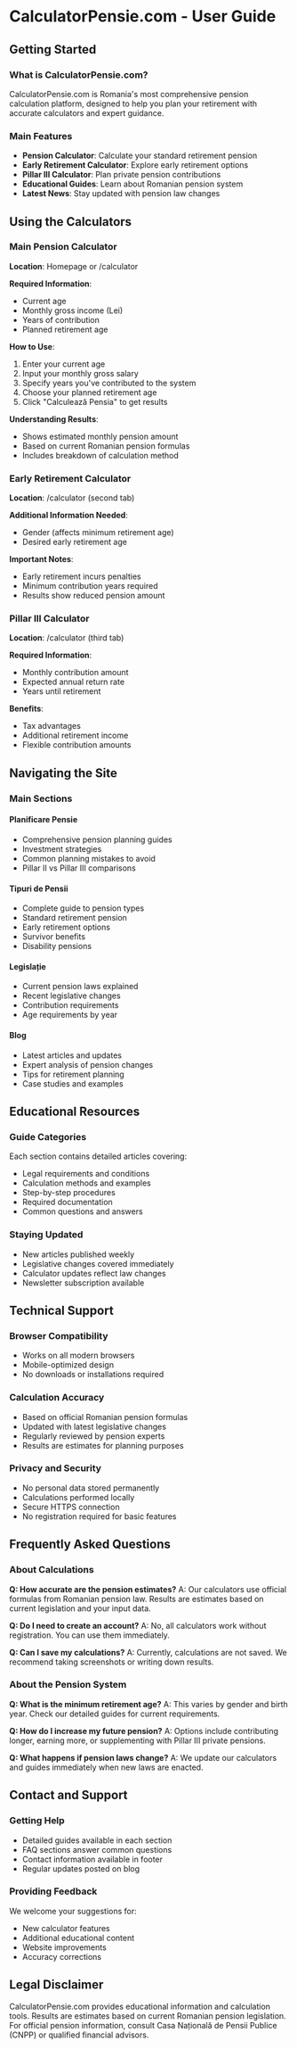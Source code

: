 # CalculatorPensie.com - User Guide

## Getting Started

### What is CalculatorPensie.com?
CalculatorPensie.com is Romania's most comprehensive pension calculation platform, designed to help you plan your retirement with accurate calculators and expert guidance.

### Main Features
- **Pension Calculator**: Calculate your standard retirement pension
- **Early Retirement Calculator**: Explore early retirement options
- **Pillar III Calculator**: Plan private pension contributions
- **Educational Guides**: Learn about Romanian pension system
- **Latest News**: Stay updated with pension law changes

## Using the Calculators

### Main Pension Calculator
**Location**: Homepage or /calculator

**Required Information**:
- Current age
- Monthly gross income (Lei)
- Years of contribution
- Planned retirement age

**How to Use**:
1. Enter your current age
2. Input your monthly gross salary
3. Specify years you've contributed to the system
4. Choose your planned retirement age
5. Click "Calculează Pensia" to get results

**Understanding Results**:
- Shows estimated monthly pension amount
- Based on current Romanian pension formulas
- Includes breakdown of calculation method

### Early Retirement Calculator
**Location**: /calculator (second tab)

**Additional Information Needed**:
- Gender (affects minimum retirement age)
- Desired early retirement age

**Important Notes**:
- Early retirement incurs penalties
- Minimum contribution years required
- Results show reduced pension amount

### Pillar III Calculator
**Location**: /calculator (third tab)

**Required Information**:
- Monthly contribution amount
- Expected annual return rate
- Years until retirement

**Benefits**:
- Tax advantages
- Additional retirement income
- Flexible contribution amounts

## Navigating the Site

### Main Sections

#### Planificare Pensie
- Comprehensive pension planning guides
- Investment strategies
- Common planning mistakes to avoid
- Pillar II vs Pillar III comparisons

#### Tipuri de Pensii
- Complete guide to pension types
- Standard retirement pension
- Early retirement options
- Survivor benefits
- Disability pensions

#### Legislație
- Current pension laws explained
- Recent legislative changes
- Contribution requirements
- Age requirements by year

#### Blog
- Latest articles and updates
- Expert analysis of pension changes
- Tips for retirement planning
- Case studies and examples

## Educational Resources

### Guide Categories
Each section contains detailed articles covering:
- Legal requirements and conditions
- Calculation methods and examples
- Step-by-step procedures
- Required documentation
- Common questions and answers

### Staying Updated
- New articles published weekly
- Legislative changes covered immediately
- Calculator updates reflect law changes
- Newsletter subscription available

## Technical Support

### Browser Compatibility
- Works on all modern browsers
- Mobile-optimized design
- No downloads or installations required

### Calculation Accuracy
- Based on official Romanian pension formulas
- Updated with latest legislative changes
- Regularly reviewed by pension experts
- Results are estimates for planning purposes

### Privacy and Security
- No personal data stored permanently
- Calculations performed locally
- Secure HTTPS connection
- No registration required for basic features

## Frequently Asked Questions

### About Calculations
**Q: How accurate are the pension estimates?**
A: Our calculators use official formulas from Romanian pension law. Results are estimates based on current legislation and your input data.

**Q: Do I need to create an account?**
A: No, all calculators work without registration. You can use them immediately.

**Q: Can I save my calculations?**
A: Currently, calculations are not saved. We recommend taking screenshots or writing down results.

### About the Pension System
**Q: What is the minimum retirement age?**
A: This varies by gender and birth year. Check our detailed guides for current requirements.

**Q: How do I increase my future pension?**
A: Options include contributing longer, earning more, or supplementing with Pillar III private pensions.

**Q: What happens if pension laws change?**
A: We update our calculators and guides immediately when new laws are enacted.

## Contact and Support

### Getting Help
- Detailed guides available in each section
- FAQ sections answer common questions
- Contact information available in footer
- Regular updates posted on blog

### Providing Feedback
We welcome your suggestions for:
- New calculator features
- Additional educational content
- Website improvements
- Accuracy corrections

## Legal Disclaimer
CalculatorPensie.com provides educational information and calculation tools. Results are estimates based on current Romanian pension legislation. For official pension information, consult Casa Națională de Pensii Publice (CNPP) or qualified financial advisors.